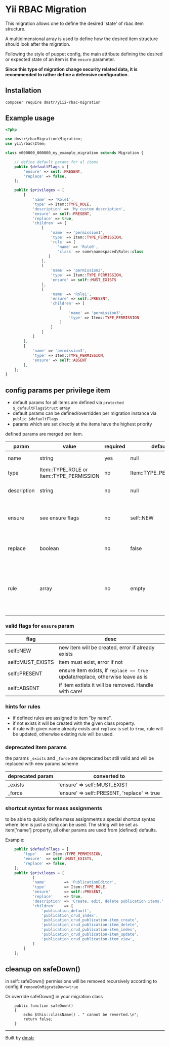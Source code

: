 # Yii RBAC Migration

This migration allows one to define the desired 'state' of rbac item structure.

A multidimensional array is used to define how the desired item structure should look after the migration.

Following the style of puppet config, the main attribute defining the desired or 
expected state of an item is the `ensure` parameter.

**Since this type of migration change security related data, it is recommended to rather define a defensive configuration.**

## Installation

```bash
composer require dmstr/yii2-rbac-migration
```

## Example usage

```php
<?php

use dmstr\rbacMigration\Migration;
use yii\rbac\Item;

class m000000_000000_my_example_migration extends Migration {

    // define default params for al items
    public $defaultFlags = [
        'ensure' => self::PRESENT,
        'replace' => false,
    ];

    public $privileges = [
        [
            'name' => 'Role1',
            'type' => Item::TYPE_ROLE,
            'description' => 'My custom description',
            'ensure' => self::PRESENT,
            'replace' => true,
            'children' => [
                [
                    'name' => 'permission1',
                    'type' => Item::TYPE_PERMISSION,
                    'rule' => [
                       'name' => 'Rule0',
                       'class' => some\namespaced\Rule::class
                   ]
                ],
                [
                    'name' => 'permission2',
                    'type' => Item::TYPE_PERMISSION,
                    'ensure' => self::MUST_EXISTS
                ],
                [
                    'name' => 'Role1',
                    'ensure' => self::PRESENT,
                    'children' => [
                        [
                            'name' => 'permission3',
                            'type' => Item::TYPE_PERMISSION
                        ]
                    ]
                ]
            ]
        ],
        [
            'name' => 'permission3',
            'type' => Item::TYPE_PERMISSION,
            'ensure' => self::ABSENT
        ],
    ];
}
```

## config params per privilege item

- default params for all items are defined via `protected $_defaultFlagsStruct` array
- default params can be defined/overridden per migration instance via `public $defaultFlags`
- params which are set directly at the items have the highest priority 

defined params are merged per item.

| param  | value   | required | default | description                                                             |
|--------|---------| ---------| --------|-------------------------------------------------------------------------|
| name   | string  | yes      | null    | rbac item name                                                          |
| type   | Item::TYPE_ROLE or Item::TYPE_PERMISSION | no | Item::TYPE_PERMISSION | rbac item type                                                          |
| description | string | no | null | description property of the item                                        |
| ensure | see ensure flags | no | self::NEW | ensure state of the item after and before migration                     |
| replace | boolean | no | false | weather item will be updated if exists                                  |
| rule | array | no | empty | array of name, class properties that will be used as rule for this item |

### valid flags for `ensure` param

| flag | desc                                                                           |
| -----|--------------------------------------------------------------------------------|
| self::NEW | new item will be created, error if already exists                              |
| self::MUST_EXISTS | item must exist, error if not                                                  |
| self::PRESENT | ensure item exists, if `replace == true` update/replace, otherwise leave as is |
| self::ABSENT | if item extists it will be removed. Handle with care!                          |

### hints for rules

- if defined rules are assigned to item "by name".
- if not exists it will be created with the given class property.
- if rule with given name already exists and `replace` is set to `true`, rule will be updated, otherwise existing rule will be used. 

### deprecated item params

the params `_exists` and  `_force` are deprecated but still valid and will be replaced with new params scheme

| deprecated param | converted to                                 |
| -----------------|----------------------------------------------|
| _exists          | 'ensure' => self::MUST_EXIST                 |
| _force           | 'ensure' => self::PRESENT, 'replace' => true |

### shortcut syntax for mass assignments

to be able to quickly define mass assignments a special shortcut syntax where item is just a string can be used.
The string will be set as item['name'] property, all other params are used from (defined) defaults.

Example:

```php
    public $defaultFlags = [
        'type'    => Item::TYPE_PERMISSION,
        'ensure'  => self::MUST_EXISTS,
        'replace' => false,
    ];
    public $privileges = [
            [
            'name'        => 'PublicationEditor',
            'type'        => Item::TYPE_ROLE,
            'ensure'      => self::PRESENT,
            'replace'     => true,
            'description' => 'Create, edit, delete publication items.',
            'children'    => [
                'publication_default',
                'publication_crud_index',
                'publication_crud_publication-item_create',
                'publication_crud_publication-item_delete',
                'publication_crud_publication-item_index',
                'publication_crud_publication-item_update',
                'publication_crud_publication-item_view',
            ]
        ]
    ];

```

## cleanup on safeDown()

in self::safeDown() permissions will be removed recursively according to config if `removeOnMigrateDown=true`

Or override safeDown() in your migration class

```
    public function safeDown()
    {
        echo $this::className() . " cannot be reverted.\n";
        return false;
    }
```

---

Built by [dmstr](http://diemeisterei.de)
